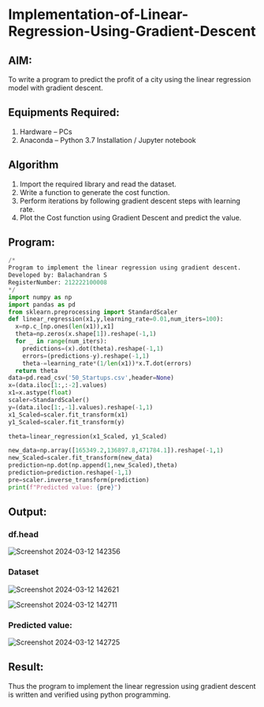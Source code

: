 # Implementation-of-Linear-Regression-Using-Gradient-Descent

## AIM:
To write a program to predict the profit of a city using the linear regression model with gradient descent.

## Equipments Required:
1. Hardware – PCs
2. Anaconda – Python 3.7 Installation / Jupyter notebook

## Algorithm
   1. Import the required library and read the dataset.
   2. Write a function to generate the cost function.
   3. Perform iterations by following gradient descent steps with learning rate.
   4. Plot the Cost function using Gradient Descent and predict the value. 

## Program:
```python
/*
Program to implement the linear regression using gradient descent.
Developed by: Balachandran S
RegisterNumber: 212222100008
*/
import numpy as np
import pandas as pd
from sklearn.preprocessing import StandardScaler
def linear_regression(x1,y,learning_rate=0.01,num_iters=100):
  x=np.c_[np.ones(len(x1)),x1]
  theta=np.zeros(x.shape[1]).reshape(-1,1)
  for _ in range(num_iters):
    predictions=(x).dot(theta).reshape(-1,1)
    errors=(predictions-y).reshape(-1,1)
    theta-=learning_rate*(1/len(x1))*x.T.dot(errors)
  return theta
data=pd.read_csv('50_Startups.csv',header=None)
x=(data.iloc[1:,:-2].values)
x1=x.astype(float)
scaler=StandardScaler()
y=(data.iloc[1:,-1].values).reshape(-1,1)
x1_Scaled=scaler.fit_transform(x1)
y1_Scaled=scaler.fit_transform(y)

theta=linear_regression(x1_Scaled, y1_Scaled)

new_data=np.array([165349.2,136897.8,471784.1]).reshape(-1,1)
new_Scaled=scaler.fit_transform(new_data)
prediction=np.dot(np.append(1,new_Scaled),theta)
prediction=prediction.reshape(-1,1)
pre=scaler.inverse_transform(prediction)
print(f"Predicted value: {pre}")
```

## Output:
   ### df.head 
   ![Screenshot 2024-03-12 142356](https://github.com/Vasanthamukilan/Implementation-of-Linear-Regression-Using-Gradient-Descent/assets/119559694/e38b0a62-fc81-491f-bc7f-8b5d365653b6)
   ### Dataset
   ![Screenshot 2024-03-12 142621](https://github.com/Vasanthamukilan/Implementation-of-Linear-Regression-Using-Gradient-Descent/assets/119559694/66365e91-2dac-4a46-b368-acc3858d40af)

   ![Screenshot 2024-03-12 142711](https://github.com/Vasanthamukilan/Implementation-of-Linear-Regression-Using-Gradient-Descent/assets/119559694/abb8fa5c-c5eb-4abf-86d2-0d17f6b3f8f3)


   ### Predicted value:
  ![Screenshot 2024-03-12 142725](https://github.com/Vasanthamukilan/Implementation-of-Linear-Regression-Using-Gradient-Descent/assets/119559694/b08ee3e6-9df7-4cd4-bdd2-aa31509987f6)



## Result:
Thus the program to implement the linear regression using gradient descent is written and verified using python programming.
